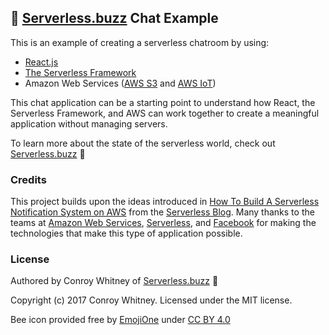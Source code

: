 ## 🐝 [Serverless.buzz](https://serverless.buzz) Chat Example

This is an example of creating a serverless chatroom by using:
 * [React.js](https://github.com/facebookincubator/create-react-app)
 * [The Serverless Framework](https://serverless.com)
 * Amazon Web Services ([AWS S3](https://aws.amazon.com/s3/) and [AWS IoT](https://aws.amazon.com/iot/))

This chat application can be a starting point to understand how React, the Serverless Framework, and AWS can work together to create a meaningful application without managing servers.

To learn more about the state of the serverless world, check out [Serverless.buzz](https://serverless.buzz) 🐝

### Credits

This project builds upon the ideas introduced in [How To Build A Serverless Notification System on AWS](https://serverless.com/blog/serverless-notifications-on-aws/) from the [Serverless Blog](https://serverless.com/blog/). Many thanks to the teams at [Amazon Web Services](https://github.com/aws), [Serverless](https://github.com/serverless), and [Facebook](https://github.com/facebook) for making the technologies that make this type of application possible.

### License

Authored by Conroy Whitney of [Serverless.buzz](https://serverless.buzz) 🐝

Copyright (c) 2017 Conroy Whitney. Licensed under the MIT license.

Bee icon provided free by [EmojiOne](http://emojione.com/) under [CC BY 4.0](https://creativecommons.org/licenses/by/4.0/)
